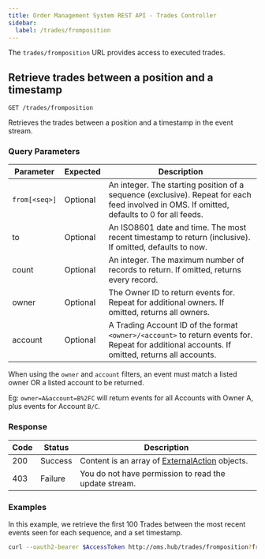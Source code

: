 ```yaml
---
title: Order Management System REST API - Trades Controller
sidebar:
  label: /trades/fromposition
---
```


The `trades/fromposition` URL provides access to executed trades.

## Retrieve trades between a position and a timestamp

`GET /trades/fromposition`

Retrieves the trades between a position and a timestamp in the event stream.

### Query Parameters

| Parameter     | Expected | Description |
|---------------|----------|-------------|
| `from[<seq>]` | Optional | An integer. The starting position of a sequence (exclusive). Repeat for each feed involved in OMS. If omitted, defaults to 0 for all feeds. |
| to            | Optional | An ISO8601 date and time. The most recent timestamp to return (inclusive). If omitted, defaults to now. |
| count         | Optional | An integer. The maximum number of records to return. If omitted, returns every record. |
| owner         | Optional | The Owner ID to return events for. Repeat for additional owners. If omitted, returns all owners. |
| account       | Optional | A Trading Account ID of the format `<owner>/<account>` to return events for. Repeat for additional accounts. If omitted, returns all accounts. |

When using the `owner` and `account` filters, an event must match a listed owner OR a listed account to be returned.

Eg: `owner=A&account=B%2FC` will return events for all Accounts with Owner A, plus events for Account `B/C`.

### Response

| Code | Status  | Description |
|------|---------|-------------|
| 200  | Success | Content is an array of [ExternalAction](../../../proto/updates/#externalaction) objects. |
| 403  | Failure | You do not have permission to read the update stream. |

### Examples

In this example, we retrieve the first 100 Trades between the most recent events seen for each sequence, and a set timestamp.

```sh
curl --oauth2-bearer $AccessToken http://oms.hub/trades/fromposition?from[prodigy]=1&from[oms]=100&from[foundry]=10&to=20050101T123000Z&count=100
```
